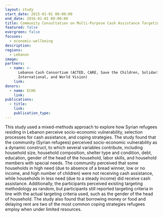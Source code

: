 ```yaml
---
layout: study
start_date: 2015-01-01 00:00:00
end_date: 2016-01-01 00:00:00
title: Community Consultation on Multi-Purpose Cash Assistance Targeting
featured: false
evergreen: false
focuses:
  - economic-wellbeing
description:
regions:
  - Lebanon
image:
partners:
  - name: >-
      Lebanon Cash Consortium (ACTED, CARE, Save the Children, Solidarities
      International, and World Vision)
    link:
donors:
  - name: ECHO
    link:
publications:
  - title:
    link:
    publication_type:
---
```


This study used a mixed-methods approach to explore how Syrian refugees residing in Lebanon perceive socio-economic vulnerability, selection processes for cash assistance, and coping strategies. The study found that the community (Syrian refugees) perceived socio-economic vulnerability as a dynamic construct, to which several variables contribute, including household size, household composition, shelter type and condition, debt, education, gender of the head of the household, labor skills, and household members with special needs. The community perceived that some households in high need (due to absence of a bread winner, low or no income, and high number of children) were not receiving cash assistance, while households in less need (due to a steady income) did receive cash assistance. Additionally, the participants perceived existing targeting methodology as random, but participants still reported targeting criteria in line with the actual targeting criteria used, such as the gender of the head of household. The study also found that borrowing money or food and delaying rent are two of the most common coping strategies refugees employ when under limited resources.